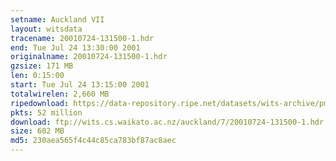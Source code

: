 ```yaml
---
setname: Auckland VII
layout: witsdata
tracename: 20010724-131500-1.hdr
end: Tue Jul 24 13:30:00 2001
originalname: 20010724-131500-1.hdr
gzsize: 171 MB
len: 0:15:00
start: Tue Jul 24 13:15:00 2001
totalwirelen: 2,660 MB
ripedownload: https://data-repository.ripe.net/datasets/wits-archive/pma/long/auck/7//20010724-131500-1.hdr.gz
pkts: 52 million
download: ftp://wits.cs.waikato.ac.nz/auckland/7/20010724-131500-1.hdr.gz
size: 602 MB
md5: 230aea565f4c44c85ca783bf87ac8aec
---
```

